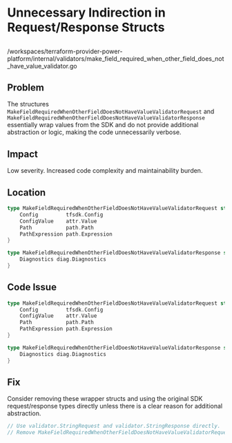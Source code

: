 # Unnecessary Indirection in Request/Response Structs

##

/workspaces/terraform-provider-power-platform/internal/validators/make_field_required_when_other_field_does_not_have_value_validator.go

## Problem

The structures `MakeFieldRequiredWhenOtherFieldDoesNotHaveValueValidatorRequest` and `MakeFieldRequiredWhenOtherFieldDoesNotHaveValueValidatorResponse` essentially wrap values from the SDK and do not provide additional abstraction or logic, making the code unnecessarily verbose.

## Impact

Low severity. Increased code complexity and maintainability burden.

## Location

```go
type MakeFieldRequiredWhenOtherFieldDoesNotHaveValueValidatorRequest struct {
	Config         tfsdk.Config
	ConfigValue    attr.Value
	Path           path.Path
	PathExpression path.Expression
}

type MakeFieldRequiredWhenOtherFieldDoesNotHaveValueValidatorResponse struct {
	Diagnostics diag.Diagnostics
}
```

## Code Issue

```go
type MakeFieldRequiredWhenOtherFieldDoesNotHaveValueValidatorRequest struct {
	Config         tfsdk.Config
	ConfigValue    attr.Value
	Path           path.Path
	PathExpression path.Expression
}

type MakeFieldRequiredWhenOtherFieldDoesNotHaveValueValidatorResponse struct {
	Diagnostics diag.Diagnostics
}
```

## Fix

Consider removing these wrapper structs and using the original SDK request/response types directly unless there is a clear reason for additional abstraction.

```go
// Use validator.StringRequest and validator.StringResponse directly.
// Remove MakeFieldRequiredWhenOtherFieldDoesNotHaveValueValidatorRequest and Response struct definitions.
```
